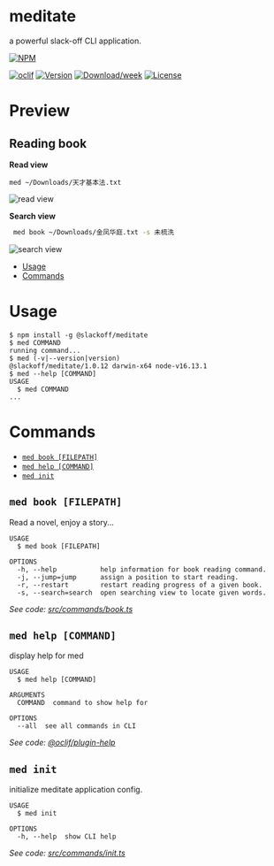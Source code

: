 meditate
========

a powerful slack-off CLI application.

[![NPM](https://nodei.co/npm/@slackoff/meditate.png?mini=true)](https://npmjs.org/package/@slackoff/meditate)

[![oclif](https://img.shields.io/badge/cli-oclif-brightgreen.svg)](https://oclif.io)
[![Version](https://img.shields.io/npm/v/@slackoff/meditate.svg)](https://www.npmjs.com/package/@slackoff/meditate)
[![Download/week](https://img.shields.io/npm/dw/@slackoff/meditate.svg)](https://www.npmjs.com/package/@slackoff/meditate)
[![License](https://img.shields.io/npm/l/meditate.svg)](https://github.com/ShenQingchuan/meditate/blob/master/package.json)

# Preview

## Reading book

**Read view**
```
med ~/Downloads/天才基本法.txt
```

![read view](https://user-images.githubusercontent.com/46062972/150922709-00989370-f025-4c89-beaf-fb041c50f21b.png)


**Search view**

```bash
 med book ~/Downloads/金凤华庭.txt -s 未梳洗
```

![search view](https://user-images.githubusercontent.com/46062972/150922533-9d76b830-55c3-4c2f-8eed-e87916ad3777.png)

<!-- toc -->
* [Usage](#usage)
* [Commands](#commands)
<!-- tocstop -->
# Usage
<!-- usage -->
```sh-session
$ npm install -g @slackoff/meditate
$ med COMMAND
running command...
$ med (-v|--version|version)
@slackoff/meditate/1.0.12 darwin-x64 node-v16.13.1
$ med --help [COMMAND]
USAGE
  $ med COMMAND
...
```
<!-- usagestop -->
# Commands
<!-- commands -->
* [`med book [FILEPATH]`](#med-book-filepath)
* [`med help [COMMAND]`](#med-help-command)
* [`med init`](#med-init)

## `med book [FILEPATH]`

Read a novel, enjoy a story...

```
USAGE
  $ med book [FILEPATH]

OPTIONS
  -h, --help           help information for book reading command.
  -j, --jump=jump      assign a position to start reading.
  -r, --restart        restart reading progress of a given book.
  -s, --search=search  open searching view to locate given words.
```

_See code: [src/commands/book.ts](https://github.com/ShenQingchuan/meditate/blob/v1.0.12/src/commands/book.ts)_

## `med help [COMMAND]`

display help for med

```
USAGE
  $ med help [COMMAND]

ARGUMENTS
  COMMAND  command to show help for

OPTIONS
  --all  see all commands in CLI
```

_See code: [@oclif/plugin-help](https://github.com/oclif/plugin-help/blob/v3.3.1/src/commands/help.ts)_

## `med init`

initialize meditate application config.

```
USAGE
  $ med init

OPTIONS
  -h, --help  show CLI help
```

_See code: [src/commands/init.ts](https://github.com/ShenQingchuan/meditate/blob/v1.0.12/src/commands/init.ts)_
<!-- commandsstop -->
